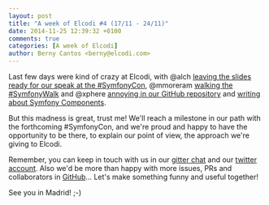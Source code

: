 ```yaml
---
layout: post
title: "A week of Elcodi #4 (17/11 - 24/11)"
date: 2014-11-25 12:39:32 +0100
comments: true
categories: [A week of Elcodi]
author: Berny Cantos <berny@elcodi.com>
---
```

Last few days were kind of crazy at Elcodi, with @alch [leaving the slides ready for our speak at the #SymfonyCon](http://madrid2014.symfony.com/speakers#session-1399), @mmoreram [walking the #SymfonyWalk](http://mmoreram.com/blog/2014/11/25/symfony-walk-ends) and @xphere [annoying in our GitHub repository](https://github.com/elcodi/elcodi) and [writing about Symfony Components](http://blog.elcodi.io/blog/categories/one-section-one-component).

But this madness is great, trust me! We'll reach a milestone in our path with the forthcoming #SymfonyCon, and we're proud and happy to have the opportunity to be there, to explain our point of view, the approach we're giving to Elcodi.

Remember, you can keep in touch with us in our [gitter chat](https://gitter.im/elcodi/elcodi) and our [twitter account](https://twitter.com/elcodi_dev). Also we'd be more than happy with more issues, PRs and collaborators in [GitHub](https://github.com/elcodi/elcodi)… Let's make something funny and useful together!

See you in Madrid! ;-)
